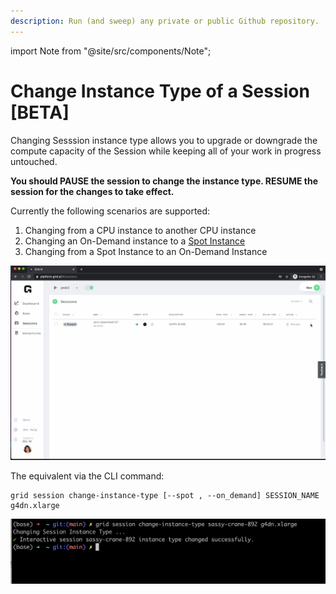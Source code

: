 ```yaml
---
description: Run (and sweep) any private or public Github repository.
---
```

import Note from "@site/src/components/Note";

# Change Instance Type of a Session [BETA]

Changing Sesssion instance type allows you to upgrade or downgrade the compute capacity of the Session while keeping all of your work in progress untouched.

**You should PAUSE the session to change the instance type. RESUME the session for the changes to take effect.**

Currently the following scenarios are supported: 
1. Changing from a CPU instance to another CPU instance
2. Changing an On-Demand instance to a [Spot Instance](https://docs.grid.ai/features/runs/interruptible-machines#interruptible-machines)
3. Changing from a Spot Instance to an On-Demand Instance

![](/images/sessions/change-instance-type.gif)


The equivalent via the CLI command:

```text
grid session change-instance-type [--spot , --on_demand] SESSION_NAME g4dn.xlarge
```

![](/images/sessions/change-instance-type.png)


